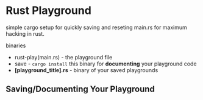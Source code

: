 # Rust Playground
simple cargo setup for quickly saving and reseting main.rs for maximum hacking in rust.

binaries

  - rust-play(main.rs) - the playground file
  - save - `cargo install` this binary for **documenting** your playground code
  - **\[playground_title].rs** - binary of your saved playgrounds

## Saving/Documenting Your Playground